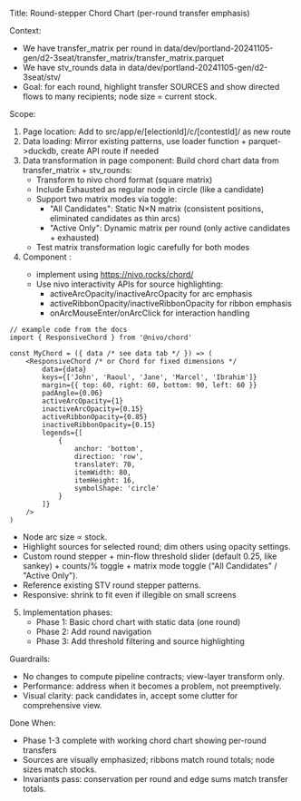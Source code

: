 Title: Round-stepper Chord Chart (per-round transfer emphasis)

Context:
- We have transfer_matrix per round in data/dev/portland-20241105-gen/d2-3seat/transfer_matrix/transfer_matrix.parquet
- We have stv_rounds data in data/dev/portland-20241105-gen/d2-3seat/stv/
- Goal: for each round, highlight transfer SOURCES and show directed flows to many recipients; node size = current stock.

Scope:
1) Page location: Add to src/app/e/[electionId]/c/[contestId]/ as new route
2) Data loading: Mirror existing patterns, use loader function + parquet->duckdb, create API route if needed
3) Data transformation in page component: Build chord chart data from transfer_matrix + stv_rounds:
   - Transform to nivo chord format (square matrix)
   - Include Exhausted as regular node in circle (like a candidate)
   - Support two matrix modes via toggle:
     * "All Candidates": Static N×N matrix (consistent positions, eliminated candidates as thin arcs)
     * "Active Only": Dynamic matrix per round (only active candidates + exhausted)
   - Test matrix transformation logic carefully for both modes
4) Component <RoundChordChart>:
   - implement using https://nivo.rocks/chord/
   - Use nivo interactivity APIs for source highlighting:
     * activeArcOpacity/inactiveArcOpacity for arc emphasis
     * activeRibbonOpacity/inactiveRibbonOpacity for ribbon emphasis
     * onArcMouseEnter/onArcClick for interaction handling

```tsx
// example code from the docs
import { ResponsiveChord } from '@nivo/chord'

const MyChord = ({ data /* see data tab */ }) => (
    <ResponsiveChord /* or Chord for fixed dimensions */
        data={data}
        keys={['John', 'Raoul', 'Jane', 'Marcel', 'Ibrahim']}
        margin={{ top: 60, right: 60, bottom: 90, left: 60 }}
        padAngle={0.06}
        activeArcOpacity={1}
        inactiveArcOpacity={0.15}
        activeRibbonOpacity={0.85}
        inactiveRibbonOpacity={0.15}
        legends={[
            {
                anchor: 'bottom',
                direction: 'row',
                translateY: 70,
                itemWidth: 80,
                itemHeight: 16,
                symbolShape: 'circle'
            }
        ]}
    />
)
```

   - Node arc size ∝ stock.
   - Highlight sources for selected round; dim others using opacity settings.
   - Custom round stepper + min-flow threshold slider (default 0.25, like sankey) + counts/% toggle + matrix mode toggle ("All Candidates" / "Active Only").
   - Reference existing STV round stepper patterns.
   - Responsive: shrink to fit even if illegible on small screens
5) Implementation phases:
   - Phase 1: Basic chord chart with static data (one round)
   - Phase 2: Add round navigation
   - Phase 3: Add threshold filtering and source highlighting

Guardrails:
- No changes to compute pipeline contracts; view-layer transform only.
- Performance: address when it becomes a problem, not preemptively.
- Visual clarity: pack candidates in, accept some clutter for comprehensive view.

Done When:
- Phase 1-3 complete with working chord chart showing per-round transfers
- Sources are visually emphasized; ribbons match round totals; node sizes match stocks.
- Invariants pass: conservation per round and edge sums match transfer totals.